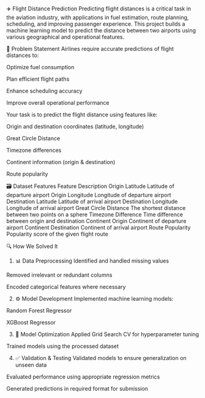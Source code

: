 ✈️ Flight Distance Prediction
Predicting flight distances is a critical task in the aviation industry, with applications in fuel estimation, route planning, scheduling, and improving passenger experience. This project builds a machine learning model to predict the distance between two airports using various geographical and operational features.

🧠 Problem Statement
Airlines require accurate predictions of flight distances to:

Optimize fuel consumption

Plan efficient flight paths

Enhance scheduling accuracy

Improve overall operational performance

Your task is to predict the flight distance using features like:

Origin and destination coordinates (latitude, longitude)

Great Circle Distance

Timezone differences

Continent information (origin & destination)

Route popularity

🗃️ Dataset Features
Feature	Description
Origin Latitude	Latitude of departure airport
Origin Longitude	Longitude of departure airport
Destination Latitude	Latitude of arrival airport
Destination Longitude	Longitude of arrival airport
Great Circle Distance	The shortest distance between two points on a sphere
Timezone Difference	Time difference between origin and destination
Continent Origin	Continent of departure airport
Continent Destination	Continent of arrival airport
Route Popularity	Popularity score of the given flight route

🔍 How We Solved It
1. 📊 Data Preprocessing
Identified and handled missing values

Removed irrelevant or redundant columns

Encoded categorical features where necessary

2. ⚙️ Model Development
Implemented machine learning models:

Random Forest Regressor

XGBoost Regressor

3. 🔧 Model Optimization
Applied Grid Search CV for hyperparameter tuning

Trained models using the processed dataset

4. ✅ Validation & Testing
Validated models to ensure generalization on unseen data

Evaluated performance using appropriate regression metrics

Generated predictions in required format for submission
